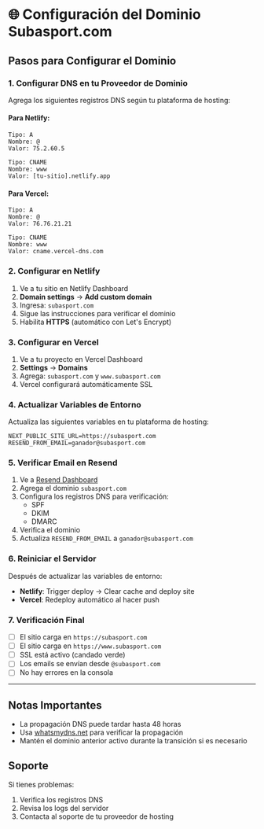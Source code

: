 # 🌐 Configuración del Dominio Subasport.com

## Pasos para Configurar el Dominio

### 1. Configurar DNS en tu Proveedor de Dominio

Agrega los siguientes registros DNS según tu plataforma de hosting:

#### Para Netlify:
```
Tipo: A
Nombre: @
Valor: 75.2.60.5

Tipo: CNAME
Nombre: www
Valor: [tu-sitio].netlify.app
```

#### Para Vercel:
```
Tipo: A
Nombre: @
Valor: 76.76.21.21

Tipo: CNAME
Nombre: www
Valor: cname.vercel-dns.com
```

### 2. Configurar en Netlify

1. Ve a tu sitio en Netlify Dashboard
2. **Domain settings** → **Add custom domain**
3. Ingresa: `subasport.com`
4. Sigue las instrucciones para verificar el dominio
5. Habilita **HTTPS** (automático con Let's Encrypt)

### 3. Configurar en Vercel

1. Ve a tu proyecto en Vercel Dashboard
2. **Settings** → **Domains**
3. Agrega: `subasport.com` y `www.subasport.com`
4. Vercel configurará automáticamente SSL

### 4. Actualizar Variables de Entorno

Actualiza las siguientes variables en tu plataforma de hosting:

```env
NEXT_PUBLIC_SITE_URL=https://subasport.com
RESEND_FROM_EMAIL=ganador@subasport.com
```

### 5. Verificar Email en Resend

1. Ve a [Resend Dashboard](https://resend.com/domains)
2. Agrega el dominio `subasport.com`
3. Configura los registros DNS para verificación:
   - SPF
   - DKIM
   - DMARC
4. Verifica el dominio
5. Actualiza `RESEND_FROM_EMAIL` a `ganador@subasport.com`

### 6. Reiniciar el Servidor

Después de actualizar las variables de entorno:
- **Netlify**: Trigger deploy → Clear cache and deploy site
- **Vercel**: Redeploy automático al hacer push

### 7. Verificación Final

- [ ] El sitio carga en `https://subasport.com`
- [ ] El sitio carga en `https://www.subasport.com`
- [ ] SSL está activo (candado verde)
- [ ] Los emails se envían desde `@subasport.com`
- [ ] No hay errores en la consola

---

## Notas Importantes

- La propagación DNS puede tardar hasta 48 horas
- Usa [whatsmydns.net](https://www.whatsmydns.net/) para verificar la propagación
- Mantén el dominio anterior activo durante la transición si es necesario

## Soporte

Si tienes problemas:
1. Verifica los registros DNS
2. Revisa los logs del servidor
3. Contacta al soporte de tu proveedor de hosting
